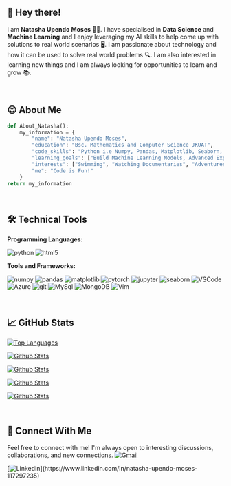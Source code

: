 ﻿## :wave: Hey there!

I am **Natasha Upendo Moses** :woman_technologist:. I have specialised in **Data Science** and **Machine Learning** and I enjoy leveraging my AI skills to help come up with solutions to real world scenarios :desktop_computer:. I am passionate about technology and how it can be used to solve real world problems :mag:. I am also interested in learning new things and I am always looking for opportunities to learn and grow :books:.

<br/>

## :blush: About Me

``` py
def About_Natasha():
    my_information = {
        "name": "Natasha Upendo Moses",
        "education": "Bsc. Mathematics and Computer Science JKUAT",
        "code_skills": "Python i.e Numpy, Pandas, Matplotlib, Seaborn, Sci-kit Learn",
        "learning_goals": ["Build Machine Learning Models, Advanced Exploratory Data Analysis"],
        "interests": ["Swimming", "Watching Documentaries", "Adventures"],
        "me": "Code is Fun!"
    }
return my_information
```

<br/>

## :hammer_and_wrench: Technical Tools

**Programming Languages:** 

![python](https://img.shields.io/badge/Python-3776AB?style=for-the-badge&logo=Python&logoColor=white)
![html5](https://img.shields.io/badge/html5-000000?style=for-the-badge&logo=html5&logoColor=white)

**Tools and Frameworks:**

![numpy](https://img.shields.io/badge/numpy-013243?style=for-the-badge&logo=numpy&logoColor=white)
![pandas](https://img.shields.io/badge/pandas-150458?style=for-the-badge&logo=pandas&logoColor=white)
![matplotlib](https://img.shields.io/badge/matplotlib-000000?style=for-the-badge&logo=matplotlib&logoColor=white)
![pytorch](https://img.shields.io/badge/pytorch-EE4C2C?style=for-the-badge&logo=pytorch&logoColor=white)
![jupyter](https://img.shields.io/badge/jupyter-F37626?style=for-the-badge&logo=pytorch&logoColor=white)
![seaborn](https://img.shields.io/badge/seaborn-000000?style=for-the-badge&logo=seaborn&logoColor=white)
![VSCode](https://img.shields.io/badge/VSCode-0078D4?style=for-the-badge&logo=visual%20studio%20code&logoColor=white)
![Azure](https://img.shields.io/badge/Azure-0078D4?style=for-the-badge&logo=Azure&logoColor=white)
![git](https://img.shields.io/badge/git-F05032?style=for-the-badge&logo=git&logoColor=white)
![MySql](https://img.shields.io/badge/MySql-4479A1?style=for-the-badge&logo=MySql&logoColor=white)
![MongoDB](https://img.shields.io/badge/MongoDB-Atlas-brightgreen)
![Vim](https://img.shields.io/badge/VIM-%2311AB00.svg?&style=for-the-badge&logo=vim&logoColor=white)

<br/>

## :chart_with_upwards_trend: GitHub Stats

[![Top Languages](https://github-readme-stats.vercel.app/api/top-langs/?username=NatashaMoses&layout=donut&theme=radical)](https://github.com/NatashaMoses/github-readme-stats)

[![Github Stats](https://github-readme-stats.vercel.app/api?username=NatashaMoses&theme=radical&show_icons=true)](https://github.com/NatashaMoses/github-readme-stats)

[![Github Stats](https://github-readme-stats.vercel.app/api?username=NatashaMoses&theme=jolly&show_icons=true)](https://github.com/NatashaMoses/github-readme-stats)

[![Github Stats](https://github-readme-stats.vercel.app/api?username=NatashaMoses&theme=dracula&show_icons=true)](https://github.com/NatashaMoses/github-readme-stats)

[![Github Stats](https://github-readme-stats.vercel.app/api?username=NatashaMoses&theme=rose&show_icons=true)](https://github.com/NatashaMoses/github-readme-stats)

<br/>

## :link: Connect With Me

Feel free to connect with me! I'm always open to interesting discussions, collaborations, and new connections.
[![Gmail](https://img.shields.io/badge/Gmail-D14836?style=for-the-badge&logo=gmail&logoColor=white)](mailto:natmos910@gmail.com)

[![LinkedIn](https://img.shields.io/badge/LinkedIn-0077B5?style=for-the-badge&logo=linkedin&logoColor=white")](https://www.linkedin.com/in/natasha-upendo-moses-117297235)
